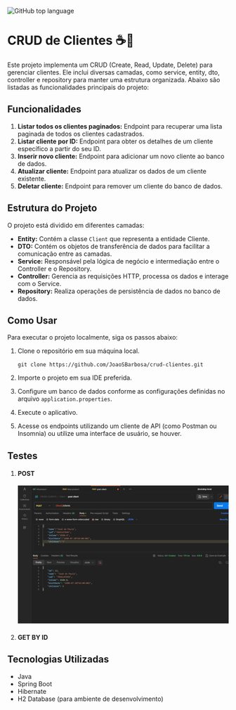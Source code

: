 ![GitHub top language](https://img.shields.io/github/languages/top/JoaoSBarbosa/crud-clientes)



# CRUD de Clientes ☕📐

Este projeto implementa um CRUD (Create, Read, Update, Delete) para gerenciar clientes. Ele inclui diversas camadas, como service, entity, dto, controller e repository para manter uma estrutura organizada. Abaixo são listadas as funcionalidades principais do projeto:

## Funcionalidades

1. **Listar todos os clientes paginados:** Endpoint para recuperar uma lista paginada de todos os clientes cadastrados.
2. **Listar cliente por ID:** Endpoint para obter os detalhes de um cliente específico a partir do seu ID.
3. **Inserir novo cliente:** Endpoint para adicionar um novo cliente ao banco de dados.
4. **Atualizar cliente:** Endpoint para atualizar os dados de um cliente existente.
5. **Deletar cliente:** Endpoint para remover um cliente do banco de dados.

## Estrutura do Projeto

O projeto está dividido em diferentes camadas:

- **Entity:** Contém a classe `Client` que representa a entidade Cliente.
- **DTO:** Contém os objetos de transferência de dados para facilitar a comunicação entre as camadas.
- **Service:** Responsável pela lógica de negócio e intermediação entre o Controller e o Repository.
- **Controller:** Gerencia as requisições HTTP, processa os dados e interage com o Service.
- **Repository:** Realiza operações de persistência de dados no banco de dados.

## Como Usar

Para executar o projeto localmente, siga os passos abaixo:

1. Clone o repositório em sua máquina local.

   ```
   git clone https://github.com/JoaoSBarbosa/crud-clientes.git
   ```

2. Importe o projeto em sua IDE preferida.

3. Configure um banco de dados conforme as configurações definidas no arquivo `application.properties`.

4. Execute o aplicativo.

5. Acesse os endpoints utilizando um cliente de API (como Postman ou Insomnia) ou utilize uma interface de usuário, se houver.

## Testes

1. #### POST

   ![Post client](/src/main/resources/public/img/insert.png)

2. #### GET BY ID

## Tecnologias Utilizadas



- Java
- Spring Boot
- Hibernate
- H2 Database (para ambiente de desenvolvimento)
